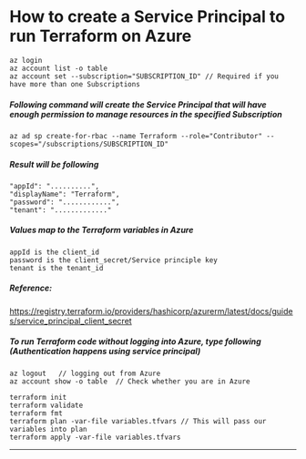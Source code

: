# How to create a Service Principal to run Terraform on Azure
    az login
    az account list -o table
    az account set --subscription="SUBSCRIPTION_ID" // Required if you have more than one Subscriptions

##### Following command will create the Service Principal that will have enough permission to manage resources in the specified Subscription 
    az ad sp create-for-rbac --name Terraform --role="Contributor" --scopes="/subscriptions/SUBSCRIPTION_ID" 

##### Result will be following
    "appId": "..........",
    "displayName": "Terraform",
    "password": "............",
    "tenant": "............."

 ##### Values map to the Terraform variables in Azure
    appId is the client_id
    password is the client_secret/Service principle key
    tenant is the tenant_id

##### Reference: 
   https://registry.terraform.io/providers/hashicorp/azurerm/latest/docs/guides/service_principal_client_secret

##### To run Terraform code without logging into Azure, type following (Authentication happens using service principal)

    az logout   // logging out from Azure
    az account show -o table  // Check whether you are in Azure
    
    terraform init
    terraform validate
    terraform fmt
    terraform plan -var-file variables.tfvars // This will pass our variables into plan
    terraform apply -var-file variables.tfvars
--------------------------------------------------------------------------------
